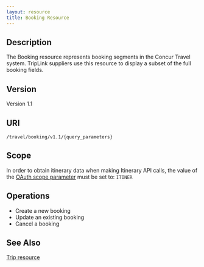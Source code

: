 ```yaml
---
layout: resource
title: Booking Resource
---
```


## Description
The Booking resource represents booking segments in the Concur Travel system. TripLink suppliers use this resource to display a subset of the full booking fields.

## Version
Version 1.1

## URI
`/travel/booking/v1.1/{query_parameters}`

## Scope

In order to obtain itinerary data when making Itinerary API calls, the value of the [OAuth scope parameter][1] must be set to: `ITINER`


## Operations

* Create a new booking
* Update an existing booking
* Cancel a booking

## See Also

[Trip resource][5]

[1]: https://developer.concur.com/oauth-20/web-flow
[5]: http://concur.github.io/developer.concur.com/api-reference/travel/itinerary/trip/trip-resource
